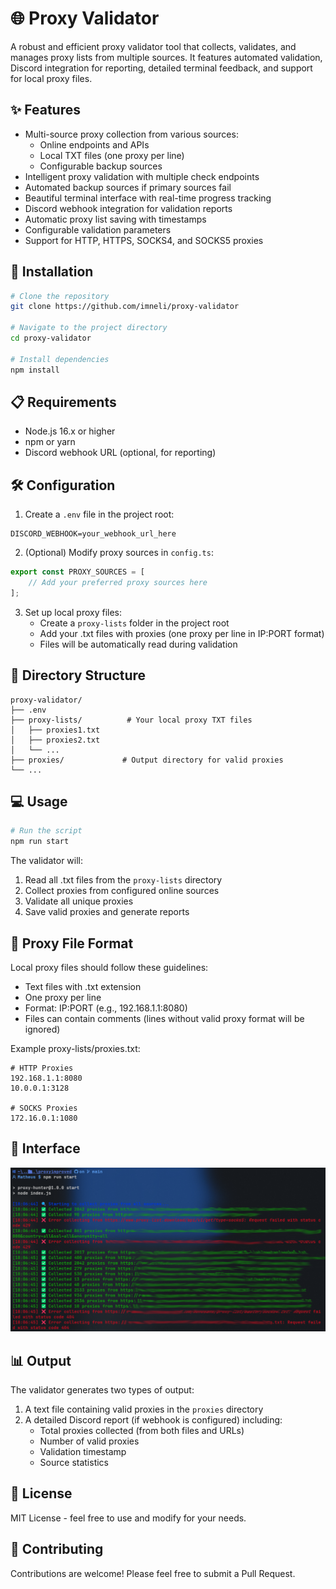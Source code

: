 # 🌐 Proxy Validator

A robust and efficient proxy validator tool that collects, validates, and manages proxy lists from multiple sources. It features automated validation, Discord integration for reporting, detailed terminal feedback, and support for local proxy files.

## ✨ Features

- Multi-source proxy collection from various sources:
  - Online endpoints and APIs
  - Local TXT files (one proxy per line)
  - Configurable backup sources
- Intelligent proxy validation with multiple check endpoints
- Automated backup sources if primary sources fail
- Beautiful terminal interface with real-time progress tracking
- Discord webhook integration for validation reports
- Automatic proxy list saving with timestamps
- Configurable validation parameters
- Support for HTTP, HTTPS, SOCKS4, and SOCKS5 proxies

## 🚀 Installation

```bash
# Clone the repository
git clone https://github.com/imneli/proxy-validator

# Navigate to the project directory
cd proxy-validator

# Install dependencies
npm install
```

## 📋 Requirements

- Node.js 16.x or higher
- npm or yarn
- Discord webhook URL (optional, for reporting)

## 🛠️ Configuration

1. Create a `.env` file in the project root:
```env
DISCORD_WEBHOOK=your_webhook_url_here
```

2. (Optional) Modify proxy sources in `config.ts`:
```typescript
export const PROXY_SOURCES = [
    // Add your preferred proxy sources here
];
```

3. Set up local proxy files:
   - Create a `proxy-lists` folder in the project root
   - Add your .txt files with proxies (one proxy per line in IP:PORT format)
   - Files will be automatically read during validation

## 📁 Directory Structure

```
proxy-validator/
├── .env
├── proxy-lists/          # Your local proxy TXT files
│   ├── proxies1.txt
│   ├── proxies2.txt
│   └── ...
├── proxies/             # Output directory for valid proxies
└── ...
```

## 💻 Usage

```bash
# Run the script
npm run start
```

The validator will:
1. Read all .txt files from the `proxy-lists` directory
2. Collect proxies from configured online sources
3. Validate all unique proxies
4. Save valid proxies and generate reports

## 📝 Proxy File Format

Local proxy files should follow these guidelines:
- Text files with .txt extension
- One proxy per line
- Format: IP:PORT (e.g., 192.168.1.1:8080)
- Files can contain comments (lines without valid proxy format will be ignored)

Example proxy-lists/proxies.txt:
```
# HTTP Proxies
192.168.1.1:8080
10.0.0.1:3128

# SOCKS Proxies
172.16.0.1:1080
```

## 🚀 Interface

<img src="assets/checker.png" />

## 📊 Output

The validator generates two types of output:
1. A text file containing valid proxies in the `proxies` directory
2. A detailed Discord report (if webhook is configured) including:
   - Total proxies collected (from both files and URLs)
   - Number of valid proxies
   - Validation timestamp
   - Source statistics

## 📝 License

MIT License - feel free to use and modify for your needs.

## 🤝 Contributing

Contributions are welcome! Please feel free to submit a Pull Request.